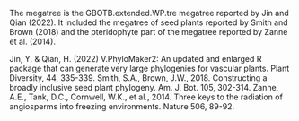 The megatree is the GBOTB.extended.WP.tre megatree reported by Jin and Qian (2022). It included the megatree of seed plants reported by Smith and Brown (2018) and the pteridophyte part of the megatree reported by Zanne et al. (2014). 
  
Jin, Y. & Qian, H. (2022) V.PhyloMaker2: An updated and enlarged R package that can generate very large phylogenies for vascular plants. Plant Diversity, 44, 335-339.
Smith, S.A., Brown, J.W., 2018. Constructing a broadly inclusive seed plant phylogeny. Am. J. Bot. 105, 302-314.
Zanne, A.E., Tank, D.C., Cornwell, W.K., et al., 2014. Three keys to the radiation of angiosperms into freezing environments. Nature 506, 89-92.
